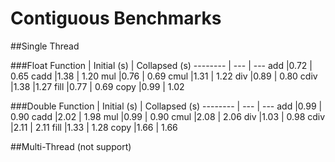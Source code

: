 # Contiguous Benchmarks

##Single Thread

###Float
Function | Initial (s) | Collapsed (s) 
-------- | --- | --- 
add |0.72 | 0.65 
cadd |1.38 | 1.20 
mul |0.76 | 0.69 
cmul |1.31 | 1.22
div |0.89 | 0.80
cdiv |1.38 |1.27
fill |0.77 | 0.69
copy |0.99 | 1.02

###Double
Function | Initial (s) | Collapsed (s) 
-------- | --- | --- 
add |0.99 | 0.90
cadd |2.02 | 1.98
mul |0.99 | 0.90
cmul |2.08 | 2.06
div |1.03 | 0.98
cdiv |2.11 | 2.11
fill |1.33 | 1.28
copy |1.66 | 1.66

##Multi-Thread (not support)
